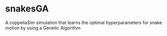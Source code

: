 # snakesGA
A coppeliaSim simulation that learns the optimal hyperparameters for snake motion by using a Genetic Algorithm
